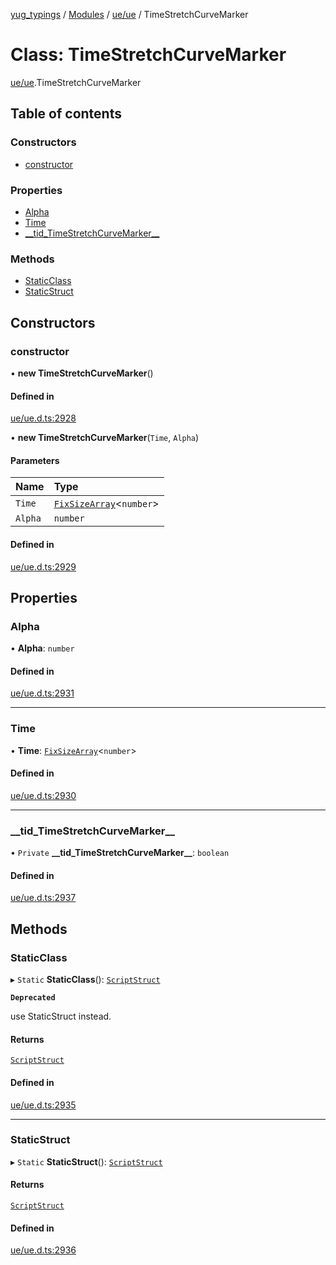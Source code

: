 [yug_typings](../README.md) / [Modules](../modules.md) / [ue/ue](../modules/ue_ue.md) / TimeStretchCurveMarker

# Class: TimeStretchCurveMarker

[ue/ue](../modules/ue_ue.md).TimeStretchCurveMarker

## Table of contents

### Constructors

- [constructor](ue_ue.TimeStretchCurveMarker.md#constructor)

### Properties

- [Alpha](ue_ue.TimeStretchCurveMarker.md#alpha)
- [Time](ue_ue.TimeStretchCurveMarker.md#time)
- [\_\_tid\_TimeStretchCurveMarker\_\_](ue_ue.TimeStretchCurveMarker.md#__tid_timestretchcurvemarker__)

### Methods

- [StaticClass](ue_ue.TimeStretchCurveMarker.md#staticclass)
- [StaticStruct](ue_ue.TimeStretchCurveMarker.md#staticstruct)

## Constructors

### constructor

• **new TimeStretchCurveMarker**()

#### Defined in

[ue/ue.d.ts:2928](https://github.com/YugMetaverse/yug_typings/blob/25cad34/ue/ue.d.ts#L2928)

• **new TimeStretchCurveMarker**(`Time`, `Alpha`)

#### Parameters

| Name | Type |
| :------ | :------ |
| `Time` | [`FixSizeArray`](../interfaces/ue_puerts.FixSizeArray.md)<`number`\> |
| `Alpha` | `number` |

#### Defined in

[ue/ue.d.ts:2929](https://github.com/YugMetaverse/yug_typings/blob/25cad34/ue/ue.d.ts#L2929)

## Properties

### Alpha

• **Alpha**: `number`

#### Defined in

[ue/ue.d.ts:2931](https://github.com/YugMetaverse/yug_typings/blob/25cad34/ue/ue.d.ts#L2931)

___

### Time

• **Time**: [`FixSizeArray`](../interfaces/ue_puerts.FixSizeArray.md)<`number`\>

#### Defined in

[ue/ue.d.ts:2930](https://github.com/YugMetaverse/yug_typings/blob/25cad34/ue/ue.d.ts#L2930)

___

### \_\_tid\_TimeStretchCurveMarker\_\_

• `Private` **\_\_tid\_TimeStretchCurveMarker\_\_**: `boolean`

#### Defined in

[ue/ue.d.ts:2937](https://github.com/YugMetaverse/yug_typings/blob/25cad34/ue/ue.d.ts#L2937)

## Methods

### StaticClass

▸ `Static` **StaticClass**(): [`ScriptStruct`](ue_ue.ScriptStruct.md)

**`Deprecated`**

use StaticStruct instead.

#### Returns

[`ScriptStruct`](ue_ue.ScriptStruct.md)

#### Defined in

[ue/ue.d.ts:2935](https://github.com/YugMetaverse/yug_typings/blob/25cad34/ue/ue.d.ts#L2935)

___

### StaticStruct

▸ `Static` **StaticStruct**(): [`ScriptStruct`](ue_ue.ScriptStruct.md)

#### Returns

[`ScriptStruct`](ue_ue.ScriptStruct.md)

#### Defined in

[ue/ue.d.ts:2936](https://github.com/YugMetaverse/yug_typings/blob/25cad34/ue/ue.d.ts#L2936)
